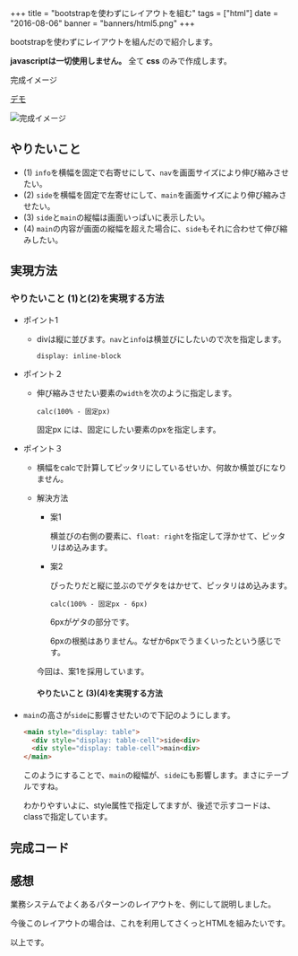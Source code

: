+++
title = "bootstrapを使わずにレイアウトを組む"
tags = ["html"]
date = "2016-08-06"
banner = "banners/html5.png"
+++

bootstrapを使わずにレイアウトを組んだので紹介します。

**javascriptは一切使用しません。** 全て **css** のみで作成します。

完成イメージ

[デモ](/html/table-cell.html)

![完成イメージ](/banners/layout.png)

<!--more-->

## やりたいこと
- (1) `info`を横幅を固定で右寄せにして、`nav`を画面サイズにより伸び縮みさせたい。
- (2) `side`を横幅を固定で左寄せにして、`main`を画面サイズにより伸び縮みさせたい。
- (3) `side`と`main`の縦幅は画面いっぱいに表示したい。
- (4) `main`の内容が画面の縦幅を超えた場合に、`side`もそれに合わせて伸び縮みしたい。

## 実現方法
### やりたいこと (1)と(2)を実現する方法

- ポイント1
  - divは縦に並びます。`nav`と`info`は横並びにしたいので次を指定します。

    `display: inline-block`

- ポイント２
  - 伸び縮みさせたい要素の`width`を次のように指定します。

    `calc(100% - 固定px)`

    固定px には、固定にしたい要素のpxを指定します。

- ポイント３
  - 横幅をcalcで計算してピッタリにしているせいか、何故か横並びになりません。
  - 解決方法
      - 案1

        横並びの右側の要素に、`float: right`を指定して浮かせて、ピッタリはめ込みます。

      - 案2

        ぴったりだと縦に並ぶのでゲタをはかせて、ピッタリはめ込みます。

        `calc(100% - 固定px - 6px)`

        6pxがゲタの部分です。

        6pxの根拠はありません。なぜか6pxでうまくいったという感じです。

    今回は、案1を採用しています。

    #### やりたいこと (3)(4)を実現する方法

- `main`の高さが`side`に影響させたいので下記のようにします。

    ```html
    <main style="display: table">
      <div style="display: table-cell">side<div>
      <div style="display: table-cell">main<div>
    </main>
    ```

  このようにすることで、`main`の縦幅が、`side`にも影響します。まさにテーブルですね。

  わかりやすいよに、style属性で指定してますが、後述で示すコードは、classで指定しています。


## 完成コード
<script src="https://gist.github.com/tigawa/0134fb648920c83f36299eac68988f49.js"></script>


## 感想

業務システムでよくあるパターンのレイアウトを、例にして説明しました。

今後このレイアウトの場合は、これを利用してさくっとHTMLを組みたいです。

以上です。
